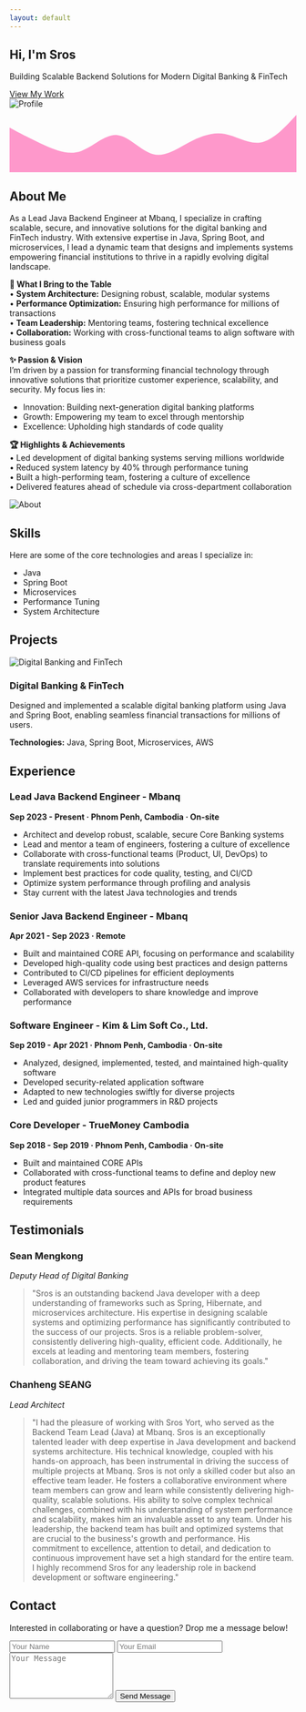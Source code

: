 ```yaml
---
layout: default
---
```


<!-- Hero Section -->
<section class="hero" id="home">
  <div class="glitch-overlay"></div> <!-- Glitch overlay effect -->
  <div class="container hero-content fade-up">
    <div class="hero-text">
      <h1 class="glitch-title" data-text="SROS">Hi, I'm <span>Sros</span></h1>
      <p>
        Building Scalable Backend Solutions for Modern Digital Banking &amp; FinTech
      </p>
      <a href="#projects" class="btn-primary neon-btn">View My Work</a>
    </div>
    <div class="hero-img">
      <!-- Replace with your own image if desired -->
      <img
        src="/assets/profile.jpg"
        alt="Profile"
        class="profile-pic"
      />
    </div>
  </div>
  <!-- Cyber Wave SVG for background flair -->
  <div class="wave-container">
    <svg viewBox="0 0 1440 320" preserveAspectRatio="none">
      <path
        fill="#ff0080"
        fill-opacity="0.4"
        d="M0,96L30,112C60,128,120,160,180,186.7C240,213,300,235,360,213.3C420,192,480,128,540,133.3C600,139,660,213,720,229.3C780,245,840,203,900,170.7C960,139,1020,117,1080,128C1140,139,1200,181,1260,170.7C1320,160,1380,96,1410,64L1440,32L1440,320L1410,320C1380,320,1320,320,1260,320C1200,320,1140,320,1080,320C1020,320,960,320,900,320C840,320,780,320,720,320C660,320,600,320,540,320C480,320,420,320,360,320C300,320,240,320,180,320C120,320,60,320,30,320L0,320Z"
      ></path>
    </svg>
  </div>
</section>

<!-- About Section -->
<section class="section about fade-up" id="about">
  <div class="container section-content">
    <div class="section-title">
      <h2>About Me</h2>
      <div class="underline"></div>
    </div>
    <div class="about-grid">
      <div class="about-text">
        <p>
          As a Lead Java Backend Engineer at Mbanq, I specialize in crafting
          scalable, secure, and innovative solutions for the digital banking
          and FinTech industry. With extensive expertise in Java, Spring Boot,
          and microservices, I lead a dynamic team that designs and implements
          systems empowering financial institutions to thrive in a rapidly
          evolving digital landscape.
        </p>
        <p>
          <strong>💼 What I Bring to the Table</strong><br/>
          • <strong>System Architecture:</strong> Designing robust, scalable, modular systems<br/>
          • <strong>Performance Optimization:</strong> Ensuring high performance for millions of transactions<br/>
          • <strong>Team Leadership:</strong> Mentoring teams, fostering technical excellence<br/>
          • <strong>Collaboration:</strong> Working with cross-functional teams to align software with business goals
        </p>
        <p>
          <strong>✨ Passion &amp; Vision</strong><br/>
          I’m driven by a passion for transforming financial technology through
          innovative solutions that prioritize customer experience,
          scalability, and security. My focus lies in:
        </p>
        <ul>
          <li>Innovation: Building next-generation digital banking platforms</li>
          <li>Growth: Empowering my team to excel through mentorship</li>
          <li>Excellence: Upholding high standards of code quality</li>
        </ul>
        <p>
          <strong>🏆 Highlights &amp; Achievements</strong><br/>
          • Led development of digital banking systems serving millions worldwide<br/>
          • Reduced system latency by 40% through performance tuning<br/>
          • Built a high-performing team, fostering a culture of excellence<br/>
          • Delivered features ahead of schedule via cross-department collaboration
        </p>
      </div>
      <div class="about-img">
        <img
          src="/assets/profile.jpg"
          alt="About"
        />
      </div>
    </div>
  </div>
</section>

<!-- Skills Section -->
<section class="section fade-up" id="skills">
  <div class="container section-content">
    <div class="section-title">
      <h2>Skills</h2>
      <div class="underline"></div>
    </div>
    <p class="contact-intro">
      Here are some of the core technologies and areas I specialize in:
    </p>
    <ul class="skills-list">
      <li>Java</li>
      <li>Spring Boot</li>
      <li>Microservices</li>
      <li>Performance Tuning</li>
      <li>System Architecture</li>
    </ul>
  </div>
</section>

<!-- Projects Section -->
<section class="section projects fade-up" id="projects">
  <div class="container section-content">
    <div class="section-title">
      <h2>Projects</h2>
      <div class="underline"></div>
    </div>
    <div class="projects-grid">
      <!-- Project 1 -->
      <div class="project-card neon-card">
        <img
          src="/assets/digital_banking.png"
          alt="Digital Banking and FinTech"
          class="project-img"
        />
        <div class="project-info">
          <h3>Digital Banking &amp; FinTech</h3>
          <p>
            Designed and implemented a scalable digital banking platform using
            Java and Spring Boot, enabling seamless financial transactions for
            millions of users.
          </p>
          <p><strong>Technologies:</strong> Java, Spring Boot, Microservices, AWS</p>
        </div>
      </div>
    </div>
  </div>
</section>

<!-- Experience Section -->
<section class="section fade-up" id="experience">
  <div class="container section-content">
    <div class="section-title">
      <h2>Experience</h2>
      <div class="underline"></div>
    </div>
    <div class="experience-list">
      <!-- Lead Java Backend Engineer - Mbanq -->
      <div class="experience-item">
        <h3>Lead Java Backend Engineer - Mbanq</h3>
        <p><strong>Sep 2023 - Present · Phnom Penh, Cambodia · On-site</strong></p>
        <ul>
          <li>Architect and develop robust, scalable, secure Core Banking systems</li>
          <li>Lead and mentor a team of engineers, fostering a culture of excellence</li>
          <li>Collaborate with cross-functional teams (Product, UI, DevOps) to translate requirements into solutions</li>
          <li>Implement best practices for code quality, testing, and CI/CD</li>
          <li>Optimize system performance through profiling and analysis</li>
          <li>Stay current with the latest Java technologies and trends</li>
        </ul>
      </div>
      <!-- Senior Java Backend Engineer - Mbanq -->
      <div class="experience-item">
        <h3>Senior Java Backend Engineer - Mbanq</h3>
        <p><strong>Apr 2021 - Sep 2023 · Remote</strong></p>
        <ul>
          <li>Built and maintained CORE API, focusing on performance and scalability</li>
          <li>Developed high-quality code using best practices and design patterns</li>
          <li>Contributed to CI/CD pipelines for efficient deployments</li>
          <li>Leveraged AWS services for infrastructure needs</li>
          <li>Collaborated with developers to share knowledge and improve performance</li>
        </ul>
      </div>
      <!-- Software Engineer - Kim & Lim Soft Co., Ltd. -->
      <div class="experience-item">
        <h3>Software Engineer - Kim &amp; Lim Soft Co., Ltd.</h3>
        <p><strong>Sep 2019 - Apr 2021 · Phnom Penh, Cambodia · On-site</strong></p>
        <ul>
          <li>Analyzed, designed, implemented, tested, and maintained high-quality software</li>
          <li>Developed security-related application software</li>
          <li>Adapted to new technologies swiftly for diverse projects</li>
          <li>Led and guided junior programmers in R&D projects</li>
        </ul>
      </div>
      <!-- Core Developer - TrueMoney Cambodia -->
      <div class="experience-item">
        <h3>Core Developer - TrueMoney Cambodia</h3>
        <p><strong>Sep 2018 - Sep 2019 · Phnom Penh, Cambodia · On-site</strong></p>
        <ul>
          <li>Built and maintained CORE APIs</li>
          <li>Collaborated with cross-functional teams to define and deploy new product features</li>
          <li>Integrated multiple data sources and APIs for broad business requirements</li>
        </ul>
      </div>
    </div>
  </div>
</section>

<!-- Testimonials Section -->
<section class="section fade-up" id="testimonials">
  <div class="container section-content">
    <div class="section-title">
      <h2>Testimonials</h2>
      <div class="underline"></div>
    </div>
    <div class="testimonial-list">
      <!-- Testimonial 1 -->
      <div class="testimonial-item neon-card">
        <h3>Sean Mengkong</h3>
        <p><em>Deputy Head of Digital Banking</em></p>
        <blockquote>
          "Sros is an outstanding backend Java developer with a deep understanding 
          of frameworks such as Spring, Hibernate, and microservices architecture. 
          His expertise in designing scalable systems and optimizing performance 
          has significantly contributed to the success of our projects. Sros is a 
          reliable problem-solver, consistently delivering high-quality, efficient code. 
          Additionally, he excels at leading and mentoring team members, fostering 
          collaboration, and driving the team toward achieving its goals."
        </blockquote>
      </div>
      <!-- Testimonial 2 -->
      <div class="testimonial-item neon-card">
        <h3>Chanheng SEANG</h3>
        <p><em>Lead Architect</em></p>
        <blockquote>
          "I had the pleasure of working with Sros Yort, who served as the Backend 
          Team Lead (Java) at Mbanq. Sros is an exceptionally talented leader with 
          deep expertise in Java development and backend systems architecture. His 
          technical knowledge, coupled with his hands-on approach, has been instrumental 
          in driving the success of multiple projects at Mbanq. Sros is not only a 
          skilled coder but also an effective team leader. He fosters a collaborative 
          environment where team members can grow and learn while consistently delivering 
          high-quality, scalable solutions. His ability to solve complex technical 
          challenges, combined with his understanding of system performance and 
          scalability, makes him an invaluable asset to any team. Under his leadership, 
          the backend team has built and optimized systems that are crucial to the 
          business's growth and performance. His commitment to excellence, attention 
          to detail, and dedication to continuous improvement have set a high standard 
          for the entire team. I highly recommend Sros for any leadership role in 
          backend development or software engineering."
        </blockquote>
      </div>
    </div>
  </div>
</section>

<!-- Contact Section -->
<section class="section contact fade-up" id="contact">
  <div class="container section-content">
    <div class="section-title">
      <h2>Contact</h2>
      <div class="underline"></div>
    </div>
    <p class="contact-intro">
      Interested in collaborating or have a question? Drop me a message below!
    </p>
    <form action="#" class="contact-form">
      <div class="input-group">
        <input
          type="text"
          name="name"
          placeholder="Your Name"
          required
        />
        <input
          type="email"
          name="email"
          placeholder="Your Email"
          required
        />
      </div>
      <textarea
        name="message"
        rows="5"
        placeholder="Your Message"
        required
      ></textarea>
      <button type="submit" class="btn-primary neon-btn">Send Message</button>
    </form>
  </div>
</section>